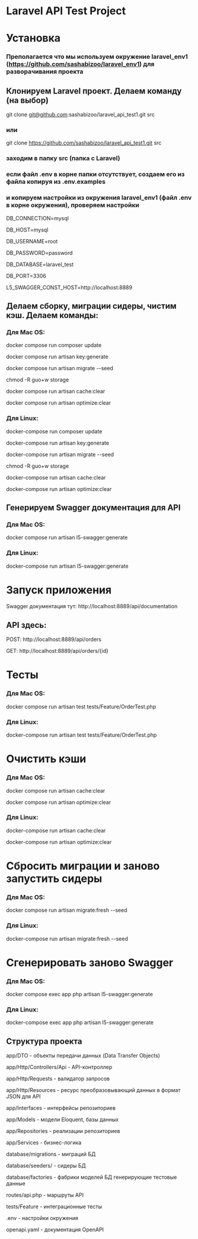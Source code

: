 # Laravel API Test Project

# Установка

### Преполагается что мы используем окружение laravel_env1 (https://github.com/sashabizoo/laravel_env1) для разворачивания проекта

## Клонируем Laravel проект. Делаем команду (на выбор)

git clone git@github.com:sashabizoo/laravel_api_test1.git src 

### или

git clone https://github.com/sashabizoo/laravel_api_test1.git src

### заходим в папку src (папка с Laravel)
   
### если файл .env в корне папки отсутствует, создаем его из файла копируя из .env.examples
  
### и копируем настройки из окружения laravel_env1 (файл .env в корне окружения), проверяем настройки

DB_CONNECTION=mysql 

DB_HOST=mysql 

DB_USERNAME=root 

DB_PASSWORD=password 

DB_DATABASE=laravel_test 

DB_PORT=3306

L5_SWAGGER_CONST_HOST=http://localhost:8889

## Делаем сборку, миграции сидеры, чистим кэш. Делаем команды:

### Для Mac OS:

docker compose run composer update

docker compose run artisan key:generate

docker compose run artisan migrate --seed

chmod -R guo+w storage

docker compose run artisan cache:clear

docker compose run artisan optimize:clear

### Для Linux:

docker-compose run composer update

docker-compose run artisan key:generate

docker-compose run artisan migrate --seed

chmod -R guo+w storage

docker-compose run artisan cache:clear

docker-compose run artisan optimize:clear

## Генерируем Swagger документация для API

### Для Mac OS:

docker compose run artisan l5-swagger:generate 

### Для Linux:

docker-compose run artisan l5-swagger:generate 

# Запуск приложения

Swagger документация тут: http://localhost:8889/api/documentation

## API здесь: 

POST: http://localhost:8889/api/orders

GET: http://localhost:8889/api/orders/{id}

# Тесты

### Для Mac OS:

docker compose run artisan test tests/Feature/OrderTest.php

### Для Linux:

docker-compose run artisan test tests/Feature/OrderTest.php

# Очистить кэши

### Для Mac OS:

docker compose run artisan cache:clear

docker compose run artisan optimize:clear

### Для Linux:

docker-compose run artisan cache:clear

docker-compose run artisan optimize:clear

# Сбросить миграции и заново запустить сидеры

### Для Mac OS:

docker compose run artisan migrate:fresh --seed

### Для Linux:

docker-compose run artisan migrate:fresh --seed

# Сгенерировать заново Swagger

### Для Mac OS:

docker compose exec app php artisan l5-swagger:generate

### Для Linux:

docker-compose exec app php artisan l5-swagger:generate

## Структура проекта

app/DTO - объекты передачи данных (Data Transfer Objects)

app/Http/Controllers/Api - API-контроллер

app/Http/Requests - валидатор запросов

app/Http/Resources - ресурс преобразовывающий данных в формат JSON для API

app/Interfaces - интерфейсы репозиториев

app/Models - модели Eloquent, базы данных

app/Repositories - реализации репозиториев

app/Services - бизнес-логика

database/migrations - миграций БД

database/seeders/ - сидеры БД

database/factories - фабрики моделей БД генерирующие тестовые данные

routes/api.php - маршруты API

tests/Feature - интеграционные тесты

.env - настройки окружения

openapi.yaml - документация OpenAPI
